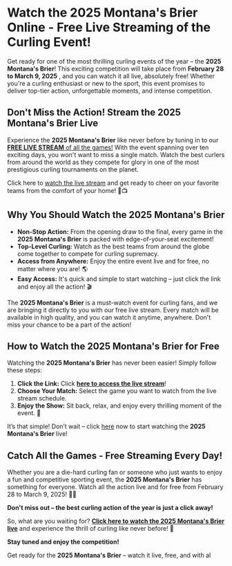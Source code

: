 # Watch the 2025 Montana's Brier Online - Free Live Streaming of the Curling Event!

Get ready for one of the most thrilling curling events of the year – the **2025 Montana's Brier**! This exciting competition will take place from **February 28 to March 9, 2025** , and you can watch it all live, absolutely free! Whether you're a curling enthusiast or new to the sport, this event promises to deliver top-tier action, unforgettable moments, and intense competition.

## Don't Miss the Action! Stream the 2025 Montana's Brier Live

Experience the **2025 Montana's Brier** like never before by tuning in to our [**FREE LIVE STREAM** of all the games!](https://tinyurl.com/livestreamfreeo?st=2025montanasbrier&si=gh) With the event spanning over ten exciting days, you won't want to miss a single match. Watch the best curlers from around the world as they compete for glory in one of the most prestigious curling tournaments on the planet.

Click here to [watch the live stream](https://tinyurl.com/livestreamfreeo?st=2025montanasbrier&si=gh) and get ready to cheer on your favorite teams from the comfort of your home! 🥌📺

## Why You Should Watch the 2025 Montana's Brier

- **Non-Stop Action:** From the opening draw to the final, every game in the **2025 Montana's Brier** is packed with edge-of-your-seat excitement!
- **Top-Level Curling:** Watch as the best teams from around the globe come together to compete for curling supremacy.
- **Access from Anywhere:** Enjoy the entire event live and for free, no matter where you are! 🌎
- **Easy Access:** It's quick and simple to start watching – just click the link and enjoy all the action! 🎬

The **2025 Montana's Brier** is a must-watch event for curling fans, and we are bringing it directly to you with our free live stream. Every match will be available in high quality, and you can watch it anytime, anywhere. Don't miss your chance to be a part of the action!

## How to Watch the 2025 Montana's Brier for Free

Watching the **2025 Montana's Brier** has never been easier! Simply follow these steps:

1. **Click the Link:** Click [**here to access the live stream**](https://tinyurl.com/livestreamfreeo?st=2025montanasbrier&si=gh)!
2. **Choose Your Match:** Select the game you want to watch from the live stream schedule.
3. **Enjoy the Show:** Sit back, relax, and enjoy every thrilling moment of the event. 🎉

It’s that simple! Don’t wait – click [here](https://tinyurl.com/livestreamfreeo?st=2025montanasbrier&si=gh) now to start watching the **2025 Montana's Brier** live!

## Catch All the Games - Free Streaming Every Day!

Whether you are a die-hard curling fan or someone who just wants to enjoy a fun and competitive sporting event, the **2025 Montana's Brier** has something for everyone. Watch all the action live and for free from February 28 to March 9, 2025! 🥌💥

**Don't miss out – the best curling action of the year is just a click away!**

So, what are you waiting for? [**Click here to watch the 2025 Montana's Brier live**](https://tinyurl.com/livestreamfreeo?st=2025montanasbrier&si=gh) and experience the thrill of curling like never before! 📲

**Stay tuned and enjoy the competition!**

Get ready for the **2025 Montana's Brier** – watch it live, free, and with al
